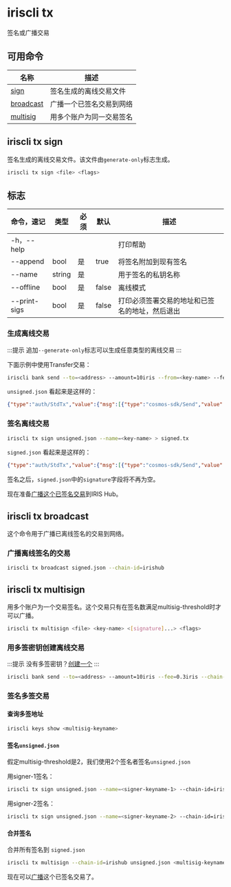 # iriscli tx

签名或广播交易

## 可用命令

| 名称                               | 描述                     |
| ---------------------------------- | ------------------------ |
| [sign](#iriscli-tx-sign)           | 签名生成的离线交易文件   |
| [broadcast](#iriscli-tx-broadcast) | 广播一个已签名交易到网络 |
| [multisig](#iriscli-tx-multisign)  | 用多个账户为同一交易签名 |

## iriscli tx sign

签名生成的离线交易文件。该文件由`generate-only`标志生成。

```bash
iriscli tx sign <file> <flags>
```

## 标志

| 命令，速记   | 类型   | 必须 | 默认  | 描述                                           |
| ------------ | ------ | ---- | ----- | ---------------------------------------------- |
| -h，--help   |        |      |       | 打印帮助                                       |
| --append     | bool   | 是   | true  | 将签名附加到现有签名                           |
| --name       | string | 是   |       | 用于签名的私钥名称                             |
| --offline    | bool   | 是   | false | 离线模式                                       |
| --print-sigs | bool   | 是   | false | 打印必须签署交易的地址和已签名的地址，然后退出 |

### 生成离线交易

:::提示
追加`--generate-only`标志可以生成任意类型的离线交易
:::

下面示例中使用Transfer交易：

```bash
iriscli bank send --to=<address> --amount=10iris --from=<key-name> --fee=0.3iris --chain-id=irishub --generate-only > unsigned.json
```

`unsigned.json` 看起来是这样的：

```json
{"type":"auth/StdTx","value":{"msg":[{"type":"cosmos-sdk/Send","value":{"inputs":[{"address":"iaa19aamjx3xszzxgqhrh0yqd4hkurkea7f646vaym","coins":[{"denom":"iris-atto","amount":"10000000000000000000"}]}],"outputs":[{"address":"iaa19aamjx3xszzxgqhrh0yqd4hkurkea7f646vaym","coins":[{"denom":"iris-atto","amount":"10000000000000000000"}]}]}}],"fee":{"amount":[{"denom":"iris-atto","amount":"4000000000000000"}],"gas":"200000"},"signatures":null,"memo":""}}
```

### 签名离线交易

```bash
iriscli tx sign unsigned.json --name=<key-name> > signed.tx
```

`signed.json` 看起来是这样的：

```json
{"type":"auth/StdTx","value":{"msg":[{"type":"cosmos-sdk/Send","value":{"inputs":[{"address":"iaa106nhdckyf996q69v3qdxwe6y7408pvyvyxzhxh","coins":[{"denom":"iris-atto","amount":"10000000000000000000"}]}],"outputs":[{"address":"iaa1893x4l2rdshytfzvfpduecpswz7qtpstevr742","coins":[{"denom":"iris-atto","amount":"10000000000000000000"}]}]}}],"fee":{"amount":[{"denom":"iris-atto","amount":"40000000000000000"}],"gas":"200000"},"signatures":[{"pub_key":{"type":"tendermint/PubKeySecp256k1","value":"Auouudrg0P86v2kq2lykdr97AJYGHyD6BJXAQtjR1gzd"},"signature":"sJewd6lKjma49rAiGVfdT+V0YYerKNx6ZksdumVCvuItqGm24bEN9msh7IJ12Sil1lYjqQjdAcjVCX/77FKlIQ==","account_number":"0","sequence":"3"}],"memo":"test"}}
```

签名之后，`signed.json`中的`signature`字段将不再为空。

现在准备[广播这个已签名交易](#iriscli-tx-broadcast)到IRIS Hub。

## iriscli tx broadcast

这个命令用于广播已离线签名的交易到网络。

### 广播离线签名的交易

```bash
iriscli tx broadcast signed.json --chain-id=irishub
```

## iriscli tx multisign

用多个账户为一个交易签名。这个交易只有在签名数满足multisig-threshold时才可以广播。

```bash
iriscli tx multisign <file> <key-name> <[signature]...> <flags>
```

### 用多签密钥创建离线交易

:::提示
没有多签密钥？[创建一个](keys.md#创建多签密钥)
:::

```bash
iriscli bank send --to=<address> --amount=10iris --fee=0.3iris --chain-id=irishub --from=<multisig-keyname> --generate-only > unsigned.json
```

### 签名多签交易

#### 查询多签地址

```bash
iriscli keys show <multisig-keyname>
```

#### 签名`unsigned.json`

假定multisig-threshold是2，我们使用2个签名者签名`unsigned.json`

用signer-1签名：

```bash
iriscli tx sign unsigned.json --name=<signer-keyname-1> --chain-id=irishub --multisig=<multisig-address> --signature-only > signed-1.json
```

用signer-2签名：

```bash
iriscli tx sign unsigned.json --name=<signer-keyname-2> --chain-id=irishub --multisig=<multisig-address> --signature-only > signed-2.json
```

#### 合并签名

合并所有签名到 `signed.json`

```bash
iriscli tx multisign --chain-id=irishub unsigned.json <multisig-keyname> signed-1.json signed-2.json > signed.json
```

现在可以[广播](#iriscli-tx-broadcast)这个已签名交易了。
